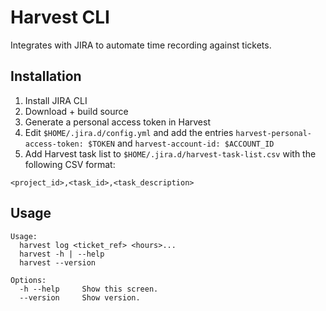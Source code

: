 # Harvest CLI

Integrates with JIRA to automate time recording against tickets.

## Installation

1. Install JIRA CLI
2. Download + build source
3. Generate a personal access token in Harvest
4. Edit `$HOME/.jira.d/config.yml` and add the entries `harvest-personal-access-token: $TOKEN` and `harvest-account-id: $ACCOUNT_ID`
5. Add Harvest task list to `$HOME/.jira.d/harvest-task-list.csv` with the following CSV format:

  ```
  <project_id>,<task_id>,<task_description>
  ```

## Usage

```
Usage:
  harvest log <ticket_ref> <hours>...
  harvest -h | --help
  harvest --version

Options:
  -h --help     Show this screen.
  --version     Show version.
```
